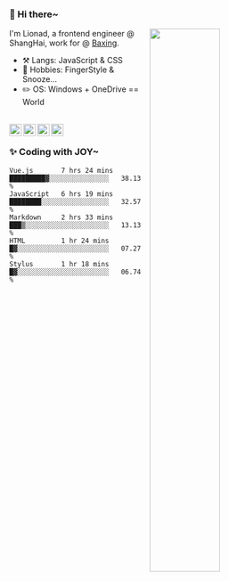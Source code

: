 ### 👋 Hi there~

[<img align="right" width="50%" src="https://github-readme-stats.vercel.app/api?username=Lionad-Morotar&show_icons=true">](https://metrics.lecoq.io/ouuan?template=classic)

I'm Lionad, a frontend engineer @ ShangHai, work for @ [Baxing](https://github.com/baixing).

- ⚒️ Langs: JavaScript & CSS
- 🎨 Hobbies: FingerStyle & Snooze...
- ✏️ OS: Windows + OneDrive == World

<br />

<a href="https://www.lionad.art">
  <img align="left" alt="lionad-art" width="22px" src="https://cdn.jsdelivr.net/npm/simple-icons@3.1.0/icons/wordpress.svg" />
</a>
<a href="#1806234223">
  <img align="left" alt="1806234223" width="22px" src="https://cdn.jsdelivr.net/npm/simple-icons@3.1.0/icons/tencentqq.svg" />
</a>
<a href="https://www.zhihu.com/people/Lionad">
  <img align="left" alt="132yse" width="22px" src="https://cdn.jsdelivr.net/npm/simple-icons@3.1.0/icons/zhihu.svg" />
</a>
<a href="https://github.com/Lionad-Morotar">
  <img align="left" alt="yisar" width="22px" src="https://cdn.jsdelivr.net/npm/simple-icons@3.1.0/icons/github.svg" />
</a>

<br />

### ✨ Coding with JOY~

<!--START_SECTION:waka-->
```text
Vue.js       7 hrs 24 mins   █████████▓░░░░░░░░░░░░░░░   38.13 % 
JavaScript   6 hrs 19 mins   ████████░░░░░░░░░░░░░░░░░   32.57 % 
Markdown     2 hrs 33 mins   ███▒░░░░░░░░░░░░░░░░░░░░░   13.13 % 
HTML         1 hr 24 mins    █▓░░░░░░░░░░░░░░░░░░░░░░░   07.27 % 
Stylus       1 hr 18 mins    █▓░░░░░░░░░░░░░░░░░░░░░░░   06.74 % 
```
<!--END_SECTION:waka-->
